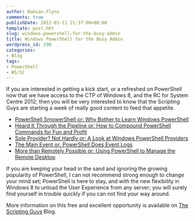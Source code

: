 ```yaml
---
author: Damian.Flynn
comments: true
publishDate: 2012-03-11 21:37:00+00:00
template: post.hbt
slug: windows-powershell-for-the-busy-admin
title: Windows PowerShell for the Busy Admin
wordpress_id: 290
categories:
- Blog
tags:
- PowerShell
- WS/SC
---
```


If you are interested in getting a kick start, or a refreshed on PowerShell now that we have access to the CTP of Windows 8, and the RC for System Centre 2012; then you will be very interested to know that the Scripting Guys are starting a week of really good content to feed that appetite.

  * [PowerShell SmowerShell or: Why Bother to Learn Windows PowerShell](https://msevents.microsoft.com/CUI/EventDetail.aspx?EventID=1032508049&Culture=en-US)  
  * [Heard It Through the Pipeline or: How to Compound PowerShell Commands for Fun and Profit](https://msevents.microsoft.com/CUI/EventDetail.aspx?EventID=1032508051&Culture=en-US)  
  * [Sole Provider? Not Hardly or: A Look at Windows PowerShell Providers](https://msevents.microsoft.com/CUI/EventDetail.aspx?EventID=1032508053&Culture=en-US)  
  * [The Main Event or: PowerShell Does Event Logs](https://msevents.microsoft.com/CUI/EventDetail.aspx?EventID=1032508058&Culture=en-US)  
  * [More than Remotely Possible or: Using PowerShell to Manage the Remote Desktop](https://msevents.microsoft.com/CUI/EventDetail.aspx?EventID=1032508060&Culture=en-US)

If you are keeping your head in the sand and ignoring the growing popularity of PowerShell, I can not recommend strong enough to change your mind set; PowerShell is here to stay, and with the new flexibility in Windows 8 to unload the User Experience from any server; you will surely find yourself in trouble quickly if you can not find your way around.

More information on this free and excellent opportunity is available on [The Scripting Guys](http://blogs.technet.com/b/heyscriptingguy/archive/2012/03/06/windows-powershell-for-the-busy-admin.aspx) Blog.
